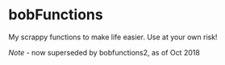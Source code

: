 # bobFunctions

My scrappy functions to make life easier. Use at your own risk!

*Note* - now superseded by bobfunctions2, as of Oct 2018
